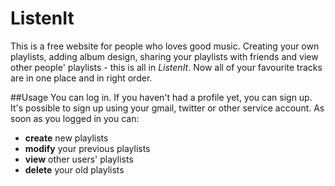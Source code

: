 # ListenIt
This is a free website for people who loves good music. Creating your own playlists, adding album design, sharing your playlists with friends and view other people' playlists - this is all in *ListenIt*. Now all of your favourite tracks are in one place and in right order.

##Usage
You can log in. If you haven't had a profile yet, you can sign up. It's possible to sign up using your gmail, twitter or other service account. 
As soon as you logged in you can:
- **create** new playlists
- **modify** your previous playlists
- **view** other users' playlists
- **delete** your old playlists
